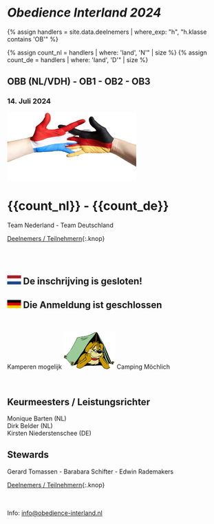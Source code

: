 
# *Obedience Interland 2024*

{% assign handlers = site.data.deelnemers | where_exp: "h", "h.klasse contains 'OB'" %}

{% assign count_nl = handlers | where: 'land', 'N'" | size %}
{% assign count_de = handlers | where: 'land', 'D'" | size %}

## OBB (NL/VDH) - OB1 - OB2 - OB3

### 14. Juli 2024

<img src="images/dutch-german-t.png" width="300">


<h1>{{count_nl}} - {{count_de}}</h1>
Team Nederland - Team Deutschland

[Deelnemers / Teilnehmern](handlers){:.knop}

<br/>
<br/>

## ![NL](/images/flag-nl.png) De inschrijving is gesloten!  

## ![DE](/images/flag-de.png) Die Anmeldung ist geschlossen


<br> 

Kamperen&nbsp;mogelijk
<img src="images/camping-dog.jpg" width="120">
Camping M&ouml;chlich

<br>

## Keurmeesters / Leistungsrichter
Monique&nbsp;Barten (NL)<br>
Dirk&nbsp;Belder (NL)<br>
Kirsten&nbsp;Niederstenschee (DE)

## Stewards
Gerard&nbsp;Tomassen - Barabara&nbsp;Schifter - Edwin&nbsp;Rademakers


[Deelnemers / Teilnehmern](handlers){:.knop}


<br><br>
Info:  <info@obedience-interland.nl>
